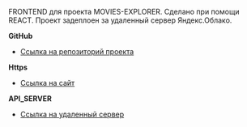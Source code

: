 FRONTEND для проекта MOVIES-EXPLORER. Сделано при помощи REACT.
Проект задеплоен за удаленный сервер Яндекс.Облако.

**GitHub**

* [Ссылка на репозиторий проекта](https://github.com/AgeNtX477/movies-explorer-frontend/)

**Https** 

* [Ссылка на сайт](http://agentx.explorer.nomoredomains.club)

**API_SERVER**

* [Ссылка на удаленный сервер](https://api.agentx.explorer.nomoredomains.club)


